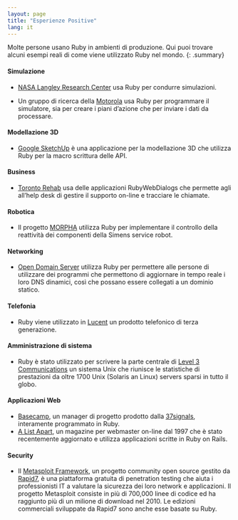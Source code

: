 ```yaml
---
layout: page
title: "Esperienze Positive"
lang: it
---
```


Molte persone usano Ruby in ambienti di produzione. Qui puoi trovare
alcuni esempi reali di come viene utilizzato Ruby nel mondo.
{: .summary}

#### Simulazione

* [NASA Langley Research Center][1] usa Ruby per condurre simulazioni.

* Un gruppo di ricerca della [Motorola][2] usa Ruby per programmare il
  simulatore, sia per creare i piani d’azione che per inviare i dati da
  processare.

#### Modellazione 3D

* [Google SketchUp][3] è una applicazione per la modellazione 3D che
  utilizza Ruby per la macro scrittura delle API.

#### Business

* [Toronto Rehab][4] usa delle applicazioni RubyWebDialogs che permette
  agli all’help desk di gestire il supporto on-line e tracciare le
  chiamate.

#### Robotica

* Il progetto [MORPHA][5] utilizza Ruby per implementare il controllo
  della reattività dei componenti della Simens service robot.

#### Networking

* [Open Domain Server][6] utilizza Ruby per permettere alle persone di
  utilizzare dei programmi che permettono di aggiornare in tempo reale i
  loro DNS dinamici, così che possano essere collegati a un dominio
  statico.

#### Telefonia

* Ruby viene utilizzato in [Lucent][7] un prodotto telefonico di terza
  generazione.

#### Amministrazione di sistema

* Ruby è stato utilizzato per scrivere la parte centrale di [Level 3
  Communications][8] un sistema Unix che riunisce le statistiche di
  prestazioni da oltre 1700 Unix (Solaris an Linux) servers sparsi in
  tutto il globo.

#### Applicazioni Web

* [Basecamp][9], un manager di progetto prodotto dalla [37signals][10],
  interamente programmato in Ruby.
* [A List Apart][11], un magazine per webmaster on-line dal 1997 che è
  stato recentemente aggiornato e utilizza applicazioni scritte in Ruby
  on Rails.

#### Security

* Il [Metasploit Framework][metasploit], un progetto community open source
  gestito da [Rapid7][rapid7], è una piattaforma gratuita di penetration
  testing che aiuta i professionisti IT a valutare la sicurezza dei
  loro network e applicazioni.
  Il progetto Metasploit consiste in più di 700,000 linee di codice ed ha
  raggiunto più di un milione di download nel 2010.
  Le edizioni commerciali sviluppate da Rapid7 sono anche esse basate su Ruby.



[1]: http://www.larc.nasa.gov/
[2]: http://www.motorola.com
[3]: http://www.sketchup.com/
[4]: http://www.torontorehab.com
[5]: http://www.morpha.de/
[6]: http://ods.org/
[7]: http://www.lucent.com/
[8]: http://www.level3.com/
[9]: http://www.basecamphq.com
[10]: http://www.37signals.com
[11]: http://www.alistapart.com
[metasploit]: http://www.metasploit.com
[rapid7]: http://www.rapid7.com

